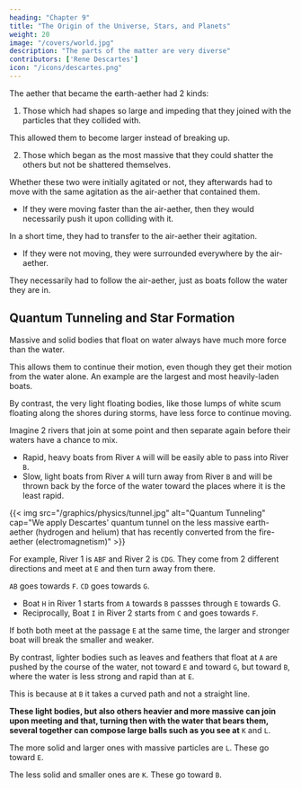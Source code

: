```yaml
---
heading: "Chapter 9"
title: "The Origin of the Universe, Stars, and Planets"
weight: 20
image: "/covers/world.jpg"
description: "The parts of the matter are very diverse"
contributors: ['Rene Descartes']
icon: "/icons/descartes.png"
---
```





<!-- The parts of the aethers are very diverse. Most of them take the form of the fire-aether or the air-aether through breaking and dividing by collision with one another. -->

The aether that became the earth-aether had 2 kinds:

1. Those which had shapes so large and impeding that they joined with the particles that they collided with.

This allowed them to become larger instead of breaking up. 

2. Those which began as the most massive that they could shatter the others but not be shattered themselves.

Whether these two were initially agitated or not, they afterwards had to move with the same agitation as the air-aether that contained them.

- If they were moving faster than the air-aether, then they would necessarily push it upon colliding with it. 

In a short time, they had to transfer to the air-aether their agitation. 

- If they were not moving, they were surrounded everywhere by the air-aether. 

They necessarily had to follow the air-aether, just as boats follow the water they are in.


## Quantum Tunneling and Star Formation

Massive and solid bodies that float on water always have much more force than the water. 

This allows them to continue their motion, even though they get their motion from the water alone. An example are the largest and most heavily-laden boats. 

By contrast, the very light floating bodies, like those lumps of white scum floating along the shores during storms, have less force to continue moving.

Imagine 2 rivers that join at some point and then separate again before their waters have a chance to mix.
- Rapid, heavy boats from River `A` will will be easily able to pass into River `B`.
- Slow, light boats from River `A` will turn away from River `B` and will be thrown back by the force of the water toward the places where it is the least rapid.

{{< img src="/graphics/physics/tunnel.jpg" alt="Quantum Tunneling" cap="We apply Descartes' quantum tunnel on the less massive earth-aether (hydrogen and helium) that has recently converted from the fire-aether (electromagnetism)" >}}


For example, River 1 is `ABF` and River 2 is `CDG`. They come from 2 different directions and meet at `E` and then turn away from there. 

`AB` goes towards `F`. `CD` goes towards `G`.
- Boat `H` in River 1 starts from `A` towards `B` passses through `E` towards G. 
- Reciprocally, Boat `I` in River 2 starts from `C` and goes towards `F`.

If both both meet at the passage `E` at the same time, the larger and stronger boat will break the smaller and weaker. 

By contrast, lighter bodies such as leaves and feathers that float at `A` are pushed by the course of the water, not toward `E` and toward `G`, but toward `B`, where the water is less strong and rapid than at `E`. 

This is because at `B` it takes a curved path and not a straight line.  

**These light bodies, but also others heavier and more massive can join upon meeting and that, turning then with the water that bears them, several together can compose large balls such as you see at** `K` and `L`.

The more solid and larger ones with massive particles are `L`. These go toward `E`. 

The less solid and smaller ones are `K`. These go toward `B`.

